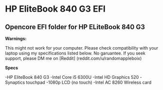 # HP EliteBook 840 G3 EFI

## Opencore EFI folder for HP ELiteBook 840 G3

**Warnings:**

This might not work for your computer. Please check compatibility with your laptop using my specifications listed below. No garuantee. If you seek support, please DM me on [Reddit] (reddit.com/u/randomappleboix)

**Specs**

 -HP EliteBook 840 G3
 -Intel Core i5 6300U
 -Intel HD Graphics 520
 -Synaptics touchpad
 -1080p LCD (no touch)
 -Intel AC 8260 Wireless card
